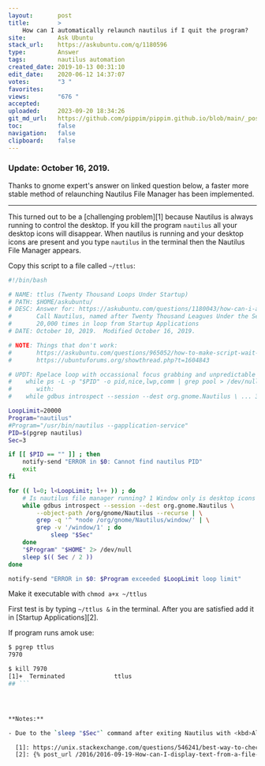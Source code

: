 ```yaml
---
layout:       post
title:        >
    How can I automatically relaunch nautilus if I quit the program?
site:         Ask Ubuntu
stack_url:    https://askubuntu.com/q/1180596
type:         Answer
tags:         nautilus automation
created_date: 2019-10-13 00:31:10
edit_date:    2020-06-12 14:37:07
votes:        "3 "
favorites:    
views:        "676 "
accepted:     
uploaded:     2023-09-20 18:34:26
git_md_url:   https://github.com/pippim/pippim.github.io/blob/main/_posts/2019/2019-10-13-How-can-I-automatically-relaunch-nautilus-if-I-quit-the-program_.md
toc:          false
navigation:   false
clipboard:    false
---
```


### Update: October 16, 2019.

Thanks to gnome expert's answer on linked question below, a faster more stable method of relaunching Nautilus File Manager has been implemented.


----------


This turned out to be a [challenging problem][1] because Nautilus is always running to control the desktop. If you kill the program `nautilus` all your desktop icons will disappear. When nautilus is running and your desktop icons are present and you type `nautilus` in the terminal then the Nautilus File Manager appears.

Copy this script to a file called `~/ttlus`:



``` bash
#!/bin/bash

# NAME: ttlus (Twenty Thousand Loops Under Startup)
# PATH: $HOME/askubuntu/
# DESC: Answer for: https://askubuntu.com/questions/1180043/how-can-i-automatically-relaunch-nautilus-if-i-quit-the-program
#       Call Nautilus, named after Twenty Thousand Leagues Under the Sea novel,
#       20,000 times in loop from Startup Applications
# DATE: October 10, 2019.  Modified October 16, 2019.

# NOTE: Things that don't work:
#       https://askubuntu.com/questions/965052/how-to-make-script-wait-for-nautilus-to-exit
#       https://ubuntuforums.org/showthread.php?t=1604843

# UPDT: Rpelace loop with occassional focus grabbing and unpredictable delays:
#    while ps -L -p "$PID" -o pid,nice,lwp,comm | grep pool > /dev/null ; do
#       with:
#    while gdbus introspect --session --dest org.gnome.Nautilus \ ... 3 lines

LoopLimit=20000
Program="nautilus"
#Program="/usr/bin/nautilus --gapplication-service"
PID=$(pgrep nautilus)
Sec=3

if [[ $PID == "" ]] ; then
    notify-send "ERROR in $0: Cannot find nautilus PID"
    exit
fi

for (( l=0; l<LoopLimit; l++ )) ; do
    # Is nautilus file manager running? 1 Window only is desktop icons
    while gdbus introspect --session --dest org.gnome.Nautilus \
        --object-path /org/gnome/Nautilus --recurse | \
        grep -q '^ *node /org/gnome/Nautilus/window/' | \
        grep -v '/window/1' ; do
            sleep "$Sec"
    done
    "$Program" "$HOME" 2> /dev/null
    sleep $(( Sec / 2 ))
done

notify-send "ERROR in $0: $Program exceeded $LoopLimit loop limit"
```

Make it executable with `chmod a+x ~/ttlus`

First test is by typing `~/ttlus &` in the terminal. After you are satisfied add it in [Startup Applications][2].

If program runs amok use:

``` bash
$ pgrep ttlus
7970

$ kill 7970
[1]+  Terminated              ttlus
## ```




**Notes:**

- Due to the `sleep "$Sec"` command after exiting Nautilus with <kbd>Alt</kbd>+<kbd>F4</kbd> or clicking <kbd>X</kbd> on window a three second delay (to reduce resource usage) will occur before Nautilus reappears on the desktop.

  [1]: https://unix.stackexchange.com/questions/546241/best-way-to-check-if-nautilus-file-manager-is-running
  [2]: {% post_url /2016/2016-09-19-How-can-I-display-text-from-a-file-automatically-after-powering-up-my-computer_-in-text-editor-or-terminal_ %}
